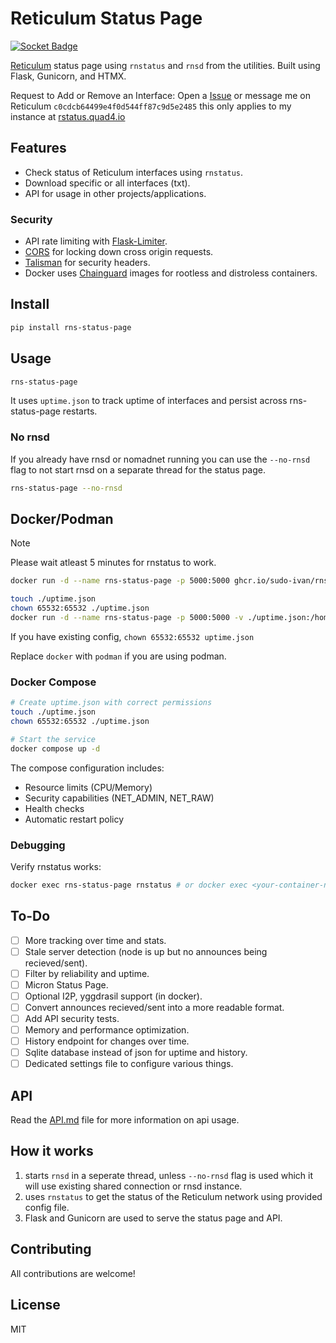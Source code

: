 # Reticulum Status Page

[![Socket Badge](https://socket.dev/api/badge/pypi/package/rns-status-page/1.1.2?artifact_id=tar-gz)](https://socket.dev/pypi/package/rns-status-page/overview/)


[Reticulum](https://reticulum.network/) status page using `rnstatus` and `rnsd` from the utilities. Built using Flask, Gunicorn, and HTMX.

Request to Add or Remove an Interface: Open a [Issue](https://github.com/Sudo-Ivan/rns-status-page/issues/new) or message me on Reticulum `c0cdcb64499e4f0d544ff87c9d5e2485` this only applies to my instance at [rstatus.quad4.io](https://rstatus.quad4.io)

## Features

- Check status of Reticulum interfaces using `rnstatus`.
- Download specific or all interfaces (txt).
- API for usage in other projects/applications.

### Security

- API rate limiting with [Flask-Limiter](https://flask-limiter.readthedocs.io/en/latest/).
- [CORS](https://flask-cors.readthedocs.io/en/latest/) for locking down cross origin requests.
- [Talisman](https://github.com/GoogleCloudPlatform/flask-talisman) for security headers.
- Docker uses [Chainguard](https://github.com/chainguard-dev) images for rootless and distroless containers.

## Install

```bash
pip install rns-status-page
```

## Usage

```bash
rns-status-page
```

It uses `uptime.json` to track uptime of interfaces and persist across rns-status-page restarts.

### No rnsd

If you already have rnsd or nomadnet running you can use the `--no-rnsd` flag to not start rnsd on a separate thread for the status page.

```bash
rns-status-page --no-rnsd
```

## Docker/Podman

> [!NOTE]  
> Please wait atleast 5 minutes for rnstatus to work.

```bash
docker run -d --name rns-status-page -p 5000:5000 ghcr.io/sudo-ivan/rns-status-page:latest
```

```bash
touch ./uptime.json
chown 65532:65532 ./uptime.json
docker run -d --name rns-status-page -p 5000:5000 -v ./uptime.json:/home/nonroot/uptime.json ghcr.io/sudo-ivan/rns-status-page:latest
```

If you have existing config, `chown 65532:65532 uptime.json`

Replace `docker` with `podman` if you are using podman.

### Docker Compose

```bash
# Create uptime.json with correct permissions
touch ./uptime.json
chown 65532:65532 ./uptime.json

# Start the service
docker compose up -d
```

The compose configuration includes:
- Resource limits (CPU/Memory)
- Security capabilities (NET_ADMIN, NET_RAW)
- Health checks
- Automatic restart policy

### Debugging

Verify rnstatus works:

```bash
docker exec rns-status-page rnstatus # or docker exec <your-container-name> rnstatus
```

## To-Do

- [ ] More tracking over time and stats.
- [ ] Stale server detection (node is up but no announces being recieved/sent).
- [ ] Filter by reliability and uptime.
- [ ] Micron Status Page.
- [ ] Optional I2P, yggdrasil support (in docker).
- [ ] Convert announces recieved/sent into a more readable format.
- [ ] Add API security tests.
- [ ] Memory and performance optimization.
- [ ] History endpoint for changes over time.
- [ ] Sqlite database instead of json for uptime and history.
- [ ] Dedicated settings file to configure various things.

## API

Read the [API.md](API.md) file for more information on api usage.

## How it works

1. starts `rnsd` in a seperate thread, unless `--no-rnsd` flag is used which it will use existing shared connection or rnsd instance.
2. uses `rnstatus` to get the status of the Reticulum network using provided config file. 
3. Flask and Gunicorn are used to serve the status page and API.

## Contributing

All contributions are welcome!

## License

MIT 